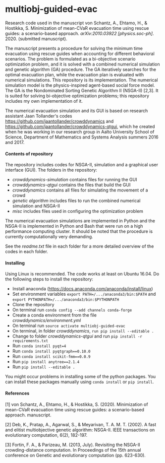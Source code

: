# multiobj-guided-evac

Research code used in the manuscript von Schantz, A., Ehtamo, H., & Hostikka, S. Minimization of mean-CVaR evacuation time using rescue guides: a scenario-based approach. <em>arXiv:2010.03922 [physics.soc-ph]</em>. 2020. (submitted manuscript).

The manuscript presents a procedure for solving the minimum time evacuation using rescue guides when accounting for different behavioral scenarios. The problem is formulated as a bi-objective scenario optimization problem, and it is solved with a combined numerical simulation and genetic algorithm (GA) procedure. The GA iteratively searches for the optimal evacuation plan, while the evacuation plan is evaluated with numerical simulations. This repository is its implementation. The numerical simulation model is the physics-inspired agent-based social force model. The GA is the Nondominated Sorting Genetic Algorithm II (NSGA-II) [2,3]. It is suited for solving bi-objective optimization problems; this repository includes my own implementation of it.

The numerical evacuation simulation and its GUI is based on research assistant Jaan Tollander's codes https://github.com/jaantollander/crowddynamics and https://github.com/jaantollander/crowddynamics-qtgui, which he created when he was working in our research group in Aalto University School of Science, Department of Mathematics and Systems Analysis summers 2016 and 2017.


<h4>Contents of repository</h4>

The repository includes codes for NSGA-II, simulation and a graphical user interface (GUI). The folders in the repository:

* *crowddynamics-simulation* contains files for running the GUI
* *crowddynamics-qtgui* contains the files that build the GUI
* *crowddynamics* contains all files for simulating the movement of a crowd
* *genetic algorithm* includes files to run the combined numerical simulation and NSGA-II
* *misc* includes files used in configuring the optimization problem

The numerical evacuation simulations are implemented in Python and the NSGA-II is implemented in Python and Bash that were run on a high performance computing cluster. It should be noted that the procedure is currently computationally very demanding.

See the *readme.txt* file in each folder for a more detailed overview of the codes in each folder.


<h4>Installing</h4>

Using Linux is recommended. The code works at least on Ubuntu 16.04. Do the following steps to install the repository:

* Install anaconda (https://docs.anaconda.com/anaconda/install/linux)
* Set environment variables `export PATH=/.../anaconda3/bin:$PATH` and `export PYTHONPATH=/.../anaconda3/bin:$PYTHONPATH`
* Clone the repository
* On terminal run `conda config --add channels conda-forge`
* Create a conda environment from the file *crowddynamics/environment.yml*
* On terminal run `source activate multiobj-guided-evac`
* On terminal, in folder *crowddynamics*, `run pip install --editable .`
* Change to folder *crowddynamics-qtgui* and run `pip install -r requirements.txt`
* Run `conda install pyqt=4`
* Run `conda install pyqtgraph==0.10.0`
* Run `conda install scikit-fmm==0.0.9`
* Run `pip install anytree==2.1.4`
* Run `pip install --editable .`

You might occur problems in installing some of the python packages. You can install these packages manually using `conda install` or `pip install`.


<h4>References</h4>

[1] von Schantz, A., Ehtamo, H., & Hostikka, S. (2020). Minimization of mean-CVaR evacuation time using rescue guides: a scenario-based approach. manuscript.

[2] Deb, K., Pratap, A., Agarwal, S., & Meyarivan, T. A. M. T. (2002). A fast and elitist multiobjective genetic algorithm: NSGA-II. IEEE transactions on evolutionary computation, 6(2), 182-197.

[3] Fortin, F. A., & Parizeau, M. (2013, July). Revisiting the NSGA-II crowding-distance computation. In Proceedings of the 15th annual conference on Genetic and evolutionary computation (pp. 623-630).
